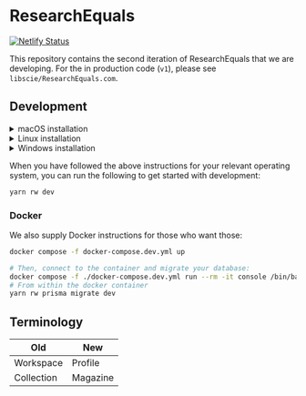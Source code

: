 # ResearchEquals

[![Netlify Status](https://api.netlify.com/api/v1/badges/271af12d-2f2c-4032-b715-0adca1189116/deploy-status)](https://app.netlify.com/sites/dev-researchequals-com/deploys)

This repository contains the second iteration of ResearchEquals that we are developing. For the in production code (`v1`), please see `libscie/ResearchEquals.com`.

## Development

<details>
  <summary>macOS installation</summary>

Ensure you have `brew` installed before following this guide.

```sh
# Install nodejs + npm
brew install nodejs

# Install corepack (required for yarn)
npm install -g corepack
# Enable yarn
corepack enable

# Install dependencies
yarn install

# Install mysql
brew install mysql
# Add local variables
cp .env.example .env
echo "DATABASE_URL=mysql://root:@localhost:3306/dev-db-researchequals" >> .env

# Apply the migrations to your database
yarn rw prisma migrate dev
```

</details>

<details>
  <summary>Linux installation</summary>

To be added - see issue #6.

</details>

<details>
  <summary>Windows installation</summary>

To be added - see issue #5.

</details>

When you have followed the above instructions for your relevant operating system, you can run the following to get started with development:

```sh
yarn rw dev
```

### Docker

We also supply Docker instructions for those who want those:

```sh
docker compose -f docker-compose.dev.yml up

# Then, connect to the container and migrate your database:
docker compose -f ./docker-compose.dev.yml run --rm -it console /bin/bash
# From within the docker container
yarn rw prisma migrate dev
```

<!-- For more information on contributing to ResearchEquals, please see the contributing docs. -->

## Terminology

| Old | New |
| --- | ---  |
| Workspace | Profile |
| Collection | Magazine|
